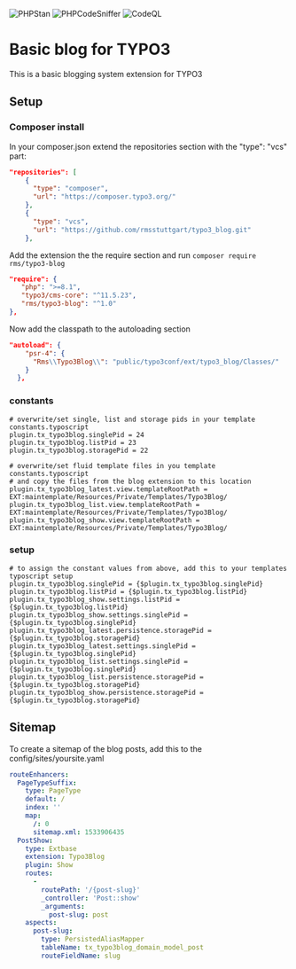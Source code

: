 ![PHPStan](https://github.com/visible-bits/typo3_blog/actions/workflows/phpstan.yml/badge.svg)
![PHPCodeSniffer](https://github.com/visible-bits/typo3_blog/actions/workflows/phpcs.yml/badge.svg)
![CodeQL](https://github.com/visible-bits/typo3_blog/actions/workflows/codeql-analysis.yml/badge.svg)

# Basic blog for TYPO3

This is a basic blogging system extension for TYPO3

## Setup

### Composer install 

In your composer.json extend the repositories section with the "type": "vcs" part:

```json
"repositories": [
    {
      "type": "composer",
      "url": "https://composer.typo3.org/"
    },
    {
      "type": "vcs",
      "url": "https://github.com/rmsstuttgart/typo3_blog.git"
    },
```

Add the extension the the require section and run `composer require rms/typo3-blog`

```json
"require": {
   "php": ">=8.1",
   "typo3/cms-core": "^11.5.23",
   "rms/typo3-blog": "^1.0"
},
```

Now add the classpath to the autoloading section
```json
"autoload": {
    "psr-4": {
      "Rms\\Typo3Blog\\": "public/typo3conf/ext/typo3_blog/Classes/"      
    }
  },
```

### constants

```typoscript
# overwrite/set single, list and storage pids in your template constants.typoscript
plugin.tx_typo3blog.singlePid = 24
plugin.tx_typo3blog.listPid = 23
plugin.tx_typo3blog.storagePid = 22
```

```typoscript
# overwrite/set fluid template files in you template constants.typoscript
# and copy the files from the blog extension to this location
plugin.tx_typo3blog_latest.view.templateRootPath = EXT:maintemplate/Resources/Private/Templates/Typo3Blog/
plugin.tx_typo3blog_list.view.templateRootPath = EXT:maintemplate/Resources/Private/Templates/Typo3Blog/
plugin.tx_typo3blog_show.view.templateRootPath = EXT:maintemplate/Resources/Private/Templates/Typo3Blog/
```

### setup

```typoscript
# to assign the constant values from above, add this to your templates typoscript setup
plugin.tx_typo3blog.singlePid = {$plugin.tx_typo3blog.singlePid}
plugin.tx_typo3blog.listPid = {$plugin.tx_typo3blog.listPid}
plugin.tx_typo3blog_show.settings.listPid = {$plugin.tx_typo3blog.listPid}
plugin.tx_typo3blog_show.settings.singlePid = {$plugin.tx_typo3blog.singlePid}
plugin.tx_typo3blog_latest.persistence.storagePid = {$plugin.tx_typo3blog.storagePid}
plugin.tx_typo3blog_latest.settings.singlePid = {$plugin.tx_typo3blog.singlePid}
plugin.tx_typo3blog_list.settings.singlePid = {$plugin.tx_typo3blog.singlePid}
plugin.tx_typo3blog_list.persistence.storagePid = {$plugin.tx_typo3blog.storagePid}
plugin.tx_typo3blog_show.persistence.storagePid = {$plugin.tx_typo3blog.storagePid}
```
## Sitemap

To create a sitemap of the blog posts, add this to the config/sites/yoursite.yaml

```yaml
routeEnhancers:
  PageTypeSuffix:
    type: PageType
    default: /
    index: ''
    map:
      /: 0
      sitemap.xml: 1533906435
  PostShow:
    type: Extbase
    extension: Typo3Blog
    plugin: Show
    routes:
      -
        routePath: '/{post-slug}'
        _controller: 'Post::show'
        _arguments:
          post-slug: post
    aspects:
      post-slug:
        type: PersistedAliasMapper
        tableName: tx_typo3blog_domain_model_post
        routeFieldName: slug
```
